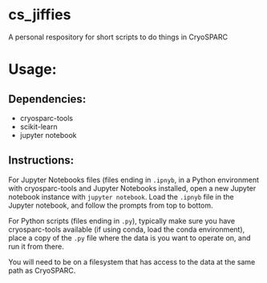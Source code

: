 # cs_jiffies
A personal respository for short scripts to do things in CryoSPARC

# Usage:
## Dependencies:
* cryosparc-tools
* scikit-learn
* jupyter notebook

## Instructions:
For Jupyter Notebooks files (files ending in `.ipnyb`, in a Python environment with cryosparc-tools and Jupyter Notebooks installed, open a new Jupyter notebook instance with `jupyter notebook`. Load the `.ipnyb` file in the Jupyter notebook, and follow the prompts from top to bottom.

For Python scripts (files ending in `.py`), typically make sure you have cryosparc-tools available (if using conda, load the conda environment), place a copy of the `.py` file where the data is you want to operate on, and run it from there.

You will need to be on a filesystem that has access to the data at the same path as CryoSPARC.
